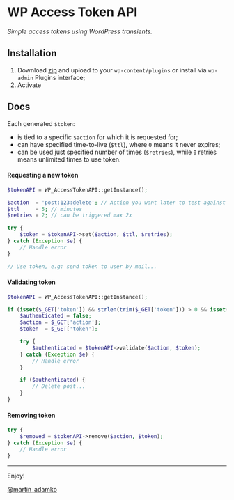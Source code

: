 WP Access Token API
===================

*Simple access tokens using WordPress transients.*

## Installation

1. Download [zip](https://github.com/HackingWP/wp-access-token-api/archive/master.zip) and upload to your `wp-content/plugins` or install via `wp-admin` Plugins interface;
1. Activate

## Docs

Each generated `$token`:

- is tied to a specific `$action` for which it is requested for;
- can have specified time-to-live (`$ttl`), where `0` means it never expires;
- can be used just specified number of times (`$retries`), while `0` retries means
  unlimited times to use token.

#### Requesting a new token

```php
$tokenAPI = WP_AccessTokenAPI::getInstance();

$action  = 'post:123:delete'; // Action you want later to test against
$ttl     = 5; // minutes
$retries = 2; // can be triggered max 2x

try {
    $token = $tokenAPI->set($action, $ttl, $retries);
} catch (Exception $e) {
    // Handle error
}

// Use token, e.g: send token to user by mail...
```

#### Validating token

```php
$tokenAPI = WP_AccessTokenAPI::getInstance();

if (isset($_GET['token']) && strlen(trim($_GET['token'])) > 0 && isset($_GET['action']) && $_GET['action'] === 'post:123:delete') {
    $authenticated = false;
    $action = $_GET['action'];
    $token  = $_GET['token'];

    try {
        $authenticated = $tokenAPI->validate($action, $token);
    } catch (Exception $e) {
        // Handle error
    }

    if ($authenticated) {
        // Delete post...
    }
}
```

#### Removing token

```php
try {
    $removed = $tokenAPI->remove($action, $token);
} catch (Exception $e) {
    // Handle error
}
```

---

Enjoy!

[@martin_adamko](http://twitter.com/martin_adamko)
